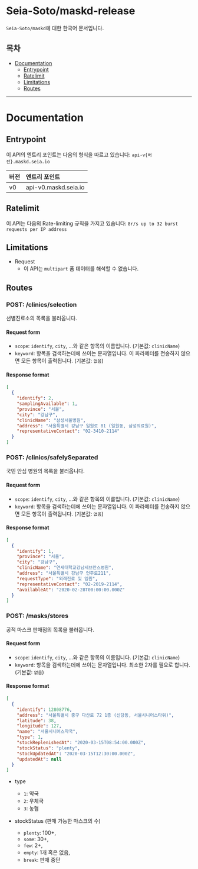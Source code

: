 # Seia-Soto/maskd-release

`Seia-Soto/maskd`에 대한 한국어 문서입니다.

## 목차

- [Documentation](#documentation)
  - [Entrypoint](#entrypoint)
  - [Ratelimit](#ratelimit)
  - [Limitations](#limitations)
  - [Routes](#routes)

----

# Documentation

## Entrypoint

이 API의 엔트리 포인트는 다음의 형식을 따르고 있습니다: `api-v{버전}.maskd.seia.io`

| 버전 | 엔트리 포인트 |
| :------------- | :------------- |
| v0 | api-v0.maskd.seia.io |

## Ratelimit

이 API는 다음의 Rate-limiting 규칙을 가지고 있습니다: `8r/s up to 32 burst requests per IP address`

## Limitations

- Request
  - 이 API는 `multipart` 폼 데이터를 해석할 수 없습니다.

## Routes

### POST: /clinics/selection

선별진료소의 목록을 불러옵니다.

#### Request form

- `scope`: `identify`, `city`, ...와 같은 항목의 이름입니다. (기본값: `clinicName`)
- `keyword`: 항목을 검색하는데에 쓰이는 문자열입니다. 이 파라메터를 전송하지 않으면 모든 항목이 출력됩니다. (기본값: `없음`)

#### Response format

```json
[
  {
    "identify": 2,
    "samplingAvailable": 1,
    "province": "서울",
    "city": "강남구",
    "clinicName": "삼성서울병원",
    "address": "서울특별시 강남구 일원로 81 (일원동, 삼성의료원)",
    "representativeContact": "02-3410-2114"
  }
]
```

### POST: /clinics/safelySeparated

국민 안심 병원의 목록을 불러옵니다.

#### Request form

- `scope`: `identify`, `city`, ...와 같은 항목의 이름입니다. (기본값: `clinicName`)
- `keyword`: 항목을 검색하는데에 쓰이는 문자열입니다. 이 파라메터를 전송하지 않으면 모든 항목이 출력됩니다. (기본값: `없음`)

#### Response format

```json
[
  {
    "identify": 1,
    "province": "서울",
    "city": "강남구",
    "clinicName": "연세대학교강남세브란스병원",
    "address": "서울특별시 강남구 언주로211",
    "requestType": "외래진료 및 입원",
    "representativeContact": "02-2019-2114",
    "availableAt": "2020-02-28T00:00:00.000Z"
  }
]
```

### POST: /masks/stores

공적 마스크 판매점의 목록을 불러옵니다.

#### Request form

- `scope`: `identify`, `city`, ...와 같은 항목의 이름입니다. (기본값: `clinicName`)
- `keyword`: 항목을 검색하는데에 쓰이는 문자열입니다. 최소한 2자를 필요로 합니다. (기본값: `없음`)

#### Response format

```json
[
  {
    "identify": 12808776,
    "address": "서울특별시 중구 다산로 72 1층 (신당동, 서울시니어스타워)",
    "latitude": 38,
    "longitude": 127,
    "name": "서울시니어스약국",
    "type": 1,
    "stockReplenishedAt": "2020-03-15T08:54:00.000Z",
    "stockStatus": "plenty",
    "stockUpdatedAt": "2020-03-15T12:30:00.000Z",
    "updatedAt": null
  }
]
```

- type
  - `1`: 약국
  - `2`: 우체국
  - `3`: 농협

- stockStatus (판매 가능한 마스크의 수)
  - `plenty`: 100+,
  - `some`: 30+,
  - `few`: 2+,
  - `empty`: 1개 혹은 없음,
  - `break`: 판매 중단
